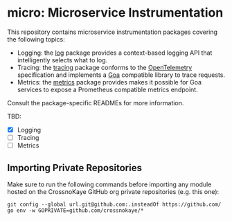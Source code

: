 # micro: Microservice Instrumentation

This repository contains microservice instrumentation packages covering the
following topics:

* Logging: the [log](log/) package provides a context-based logging API that
  intelligently selects what to log.
* Tracing: the [tracing](tracing/) package conforms to the
  [OpenTelemetry](https://opentelemetry.io/) specification and implements a
  [Goa](https://goa.design) compatible library to trace requests.
* Metrics: the [metrics](metrics/) package provides makes it possible for Goa
  services to expose a Prometheus compatible metrics endpoint.

Consult the package-specific READMEs for more information.

TBD:
- [x] Logging
- [ ] Tracing
- [ ] Metrics

## Importing Private Repositories

Make sure to run the following commands before importing any module hosted on
the CrossnoKaye GitHub org private repositories (e.g. this one):

```
git config --global url.git@github.com:.insteadOf https://github.com/
go env -w GOPRIVATE=github.com/crossnokaye/*
```